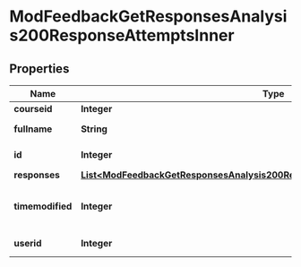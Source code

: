 

# ModFeedbackGetResponsesAnalysis200ResponseAttemptsInner


## Properties

| Name | Type | Description | Notes |
|------------ | ------------- | ------------- | -------------|
|**courseid** | **Integer** | Course id |  [optional] |
|**fullname** | **String** | User full name |  [optional] |
|**id** | **Integer** | Completed id |  [optional] |
|**responses** | [**List&lt;ModFeedbackGetResponsesAnalysis200ResponseAttemptsInnerResponsesInner&gt;**](ModFeedbackGetResponsesAnalysis200ResponseAttemptsInnerResponsesInner.md) |  |  [optional] |
|**timemodified** | **Integer** | Time modified for the response |  [optional] |
|**userid** | **Integer** | User who responded |  [optional] |



